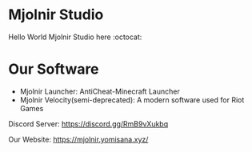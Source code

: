 # Mjolnir Studio
Hello World Mjolnir Studio here :octocat:

# Our Software
- Mjolnir Launcher: AntiCheat-Minecraft Launcher
- Mjolnir Velocity(semi-deprecated): A modern software used for Riot Games

Discord Server: https://discord.gg/RmB9vXukbq

Our Website: https://mjolnir.yomisana.xyz/
